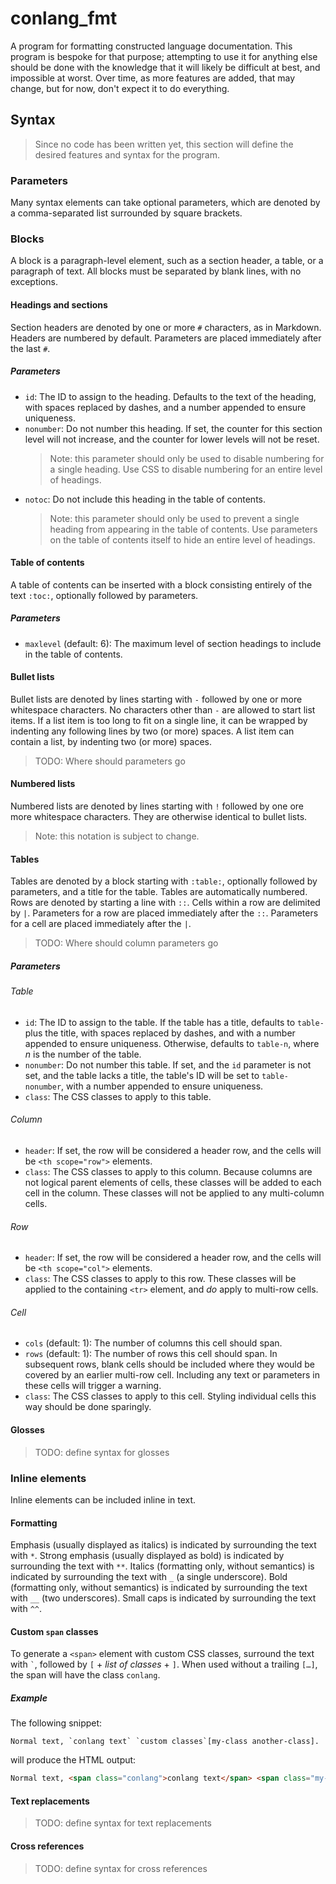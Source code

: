 # conlang_fmt

A program for formatting constructed language documentation.
This program is bespoke for that purpose; attempting to use it for anything
else should be done with the knowledge that it will likely be difficult at
best, and impossible at worst.
Over time, as more features are added, that may change, but for now, don't
expect it to do everything.

## Syntax

> Since no code has been written yet, this section will define the desired
> features and syntax for the program.

### Parameters

Many syntax elements can take optional parameters, which are denoted by a
comma-separated list surrounded by square brackets.

### Blocks

A block is a paragraph-level element, such as a section header, a table, or a
paragraph of text.
All blocks must be separated by blank lines, with no exceptions.

#### Headings and sections

Section headers are denoted by one or more `#` characters, as in Markdown.
Headers are numbered by default.
Parameters are placed immediately after the last `#`.

##### Parameters

- `id`: The ID to assign to the heading.
  Defaults to the text of the heading, with spaces replaced by dashes, and a
  number appended to ensure uniqueness.
- `nonumber`: Do not number this heading.
  If set, the counter for this section level will not increase, and the counter
  for lower levels will not be reset.
  > Note: this parameter should only be used to disable numbering for a single
  > heading.
  > Use CSS to disable numbering for an entire level of headings.
- `notoc`: Do not include this heading in the table of contents.
  > Note: this parameter should only be used to prevent a single heading from
  > appearing in the table of contents.
  > Use parameters on the table of contents itself to hide an entire level of
  > headings.

#### Table of contents

A table of contents can be inserted with a block consisting entirely of the
text `:toc:`, optionally followed by parameters.

##### Parameters

- `maxlevel` (default: 6): The maximum level of section headings to include
  in the table of contents.

#### Bullet lists

Bullet lists are denoted by lines starting with `-` followed by one or more
whitespace characters.
No characters other than `-` are allowed to start list items.
If a list item is too long to fit on a single line, it can be wrapped by
indenting any following lines by two (or more) spaces.
A list item can contain a list, by indenting two (or more) spaces.
> TODO: Where should parameters go

#### Numbered lists

Numbered lists are denoted by lines starting with `!` followed by one ore more
whitespace characters.
They are otherwise identical to bullet lists.
> Note: this notation is subject to change.

#### Tables

Tables are denoted by a block starting with `:table:`, optionally followed by
parameters, and a title for the table.
Tables are automatically numbered.
Rows are denoted by starting a line with `::`.
Cells within a row are delimited by `|`.
Parameters for a row are placed immediately after the `::`.
Parameters for a cell are placed immediately after the `|`.
> TODO: Where should column parameters go

##### Parameters

###### Table

- `id`: The ID to assign to the table.
  If the table has a title, defaults to `table-` plus the title, with spaces
  replaced by dashes, and with a number appended to ensure uniqueness.
  Otherwise, defaults to `table-n`, where _n_ is the number of the table.
- `nonumber`: Do not number this table.
  If set, and the `id` parameter is not set, and the table lacks a title, the
  table's ID will be set to `table-nonumber`, with a number appended to ensure
  uniqueness.
- `class`: The CSS classes to apply to this table.

###### Column

- `header`: If set, the row will be considered a header row, and the cells will
  be `<th scope="row">` elements.
- `class`: The CSS classes to apply to this column.
  Because columns are not logical parent elements of cells, these classes will
  be added to each cell in the column.
  These classes will not be applied to any multi-column cells.

###### Row

- `header`: If set, the row will be considered a header row, and the cells will
  be `<th scope="col">` elements.
- `class`: The CSS classes to apply to this row.
  These classes will be applied to the containing `<tr>` element, and _do_
  apply to multi-row cells.

###### Cell

- `cols` (default: 1): The number of columns this cell should span.
- `rows` (default: 1): The number of rows this cell should span.
  In subsequent rows, blank cells should be included where they would be
  covered by an earlier multi-row cell.
  Including any text or parameters in these cells will trigger a warning.
- `class`: The CSS classes to apply to this cell.
  Styling individual cells this way should be done sparingly.

#### Glosses

> TODO: define syntax for glosses

### Inline elements

Inline elements can be included inline in text.

#### Formatting

Emphasis (usually displayed as italics) is indicated by surrounding the text
with `*`.
Strong emphasis (usually displayed as bold) is indicated by surrounding the
text with `**`.
Italics (formatting only, without semantics) is indicated by surrounding the
text with `_` (a single underscore).
Bold (formatting only, without semantics) is indicated by surrounding the
text with `__` (two underscores).
Small caps is indicated by surrounding the text with `^^`.

#### Custom `span` classes

To generate a `<span>` element with custom CSS classes, surround the text with
`` ` ``, followed by `[` + _list of classes_ + `]`.
When used without a trailing `[…]`, the span will have the class `conlang`.

##### Example

The following snippet:
```
Normal text, `conlang text` `custom classes`[my-class another-class].
```
will produce the HTML output:
```html
Normal text, <span class="conlang">conlang text</span> <span class="my-class another-class">custom classes</span>.
```

#### Text replacements

> TODO: define syntax for text replacements

#### Cross references

> TODO: define syntax for cross references
